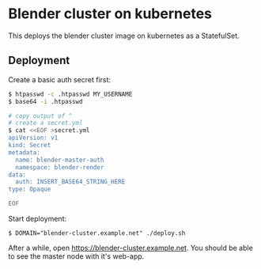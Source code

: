 # Blender cluster on kubernetes

This deploys the blender cluster image on kubernetes as a StatefulSet.

## Deployment

Create a basic auth secret first:

```bash
$ htpasswd -c .htpasswd MY_USERNAME
$ base64 -i .htpasswd

# copy output of ^
# create a secret.yml
$ cat <<EOF >secret.yml
apiVersion: v1
kind: Secret
metadata:
  name: blender-master-auth
  namespace: blender-render
data:
  auth: INSERT_BASE64_STRING_HERE
type: Opaque

EOF
```

Start deployment:

```
$ DOMAIN="blender-cluster.example.net" ./deploy.sh
```

After a while, open https://blender-cluster.example.net. You should be able to see the master node with it's web-app.